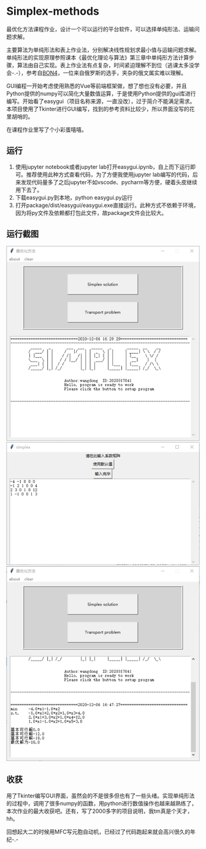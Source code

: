 # Simplex-methods
最优化方法课程作业，设计一个可以运行的平台软件，可以选择单纯形法、运输问题求解。

主要算法为单纯形法和表上作业法，分别解决线性规划求最小值与运输问题求解。单纯形法的实现原理参照课本《最优化理论与算法》第三章中单纯形方法计算步骤，算法由自己实现。表上作业法有点复杂，时间紧迫理解不到位（逃课太多没学会-.-），参考自[BON4](https://github.com/BON4/TransportationProblem)，一位来自俄罗斯的选手，夹杂的俄文属实难以理解。

GUI编程一开始考虑使用熟悉的Vue等前端框架做，想了想也没有必要，并且Python提供的numpy可以简化大量数值运算，于是使用Python提供的gui库进行编写。开始看了easygui（项目名称来源，一直没改），过于简介不能满足需求。本项目使用了Tkinter进行GUI编写，找到的参考资料比较少，所以界面没写的花里胡哨的。

在课程作业里写了个小彩蛋嘻嘻。

## 运行
1. 使用jupyter notebook或者jupyter lab打开easygui.ipynb，自上而下运行即可。推荐使用此种方式查看代码，为了方便我使用jupyter lab编写的代码，后来发现代码量多了之后jupyter不如vscode、pycharm等方便，硬着头皮继续用下去了。
2. 下载easygui.py到本地，python easygui.py运行
3. 打开package/dist/easygui/easygui.exe直接运行。此种方式不依赖于环境，因为将py文件及依赖都打包此文件，故package文件会比较大。

## 运行截图
![image](https://github.com/dong-8080/Simplex-methods/blob/main/image/image1.png)
![image](https://github.com/dong-8080/Simplex-methods/blob/main/image/image2.png)
![image](https://github.com/dong-8080/Simplex-methods/blob/main/image/image3.png)

## 收获
用了Tkinter编写GUI界面，虽然会的不是很多但也有了一些头绪。实现单纯形法的过程中，调用了很多numpy的函数，用python进行数值操作也越来越熟练了，本次作业的最大收获吧。还有，写了2000多字的项目说明，我tm真是个天才，hh。

回想起大二的时候用MFC写元胞自动机，已经过了代码跑起来就会高兴很久的年纪-.-
